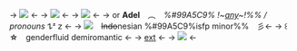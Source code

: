 -> ![](https://media.discordapp.net/attachments/1193777758220865566/1205864454470766642/Tak_berjudul146_20240210195732.png?ex=65d9ebc9&is=65c776c9&hm=8b2c8303fad2630539a57423df190f6d408fe7a452b55760064fd7f7768bbf67&) <-
-> ![](https://media.discordapp.net/attachments/1193777758220865566/1206100607740682290/Tak_berjudul143_20240210204447.png?ex=65dac7b9&is=65c852b9&hm=f62a1c704f8c34adc33f4d2cd1072856cd6e349634d3e463d06d74f2d2fddab2&) <-
-> ![](https://caterpie.crd.co/assets/images/gallery14/23d0188e.png?v=31fdc6f6) <-
-> or **Adel**　︵　*%#99A5C9% !~[any](https://pronouns.cc/@vixenn)~!%% / pronouns*  𐰁ᶻ 𝗓 <-
-> ![](https://caterpie.crd.co/assets/images/gallery05/93b14479.gif?v=31fdc6f6)　~~Indo~~nesian %#99A5C9%isfp minor%%　彡<-
-> ꒰　**☆**　genderfluid demiromantic <-
-> [ext](https://rentry.co/forbiddenlove-) <-
-> ![](https://media.discordapp.net/attachments/1193777758220865566/1205864454236012576/Tak_berjudul146_20240210195756.png?ex=65d9ebc9&is=65c776c9&hm=01d32617af202d0f7a59b9bbf7cf69c34c537e37e4eca2d4dc71d30d77f0e9f0&) <-